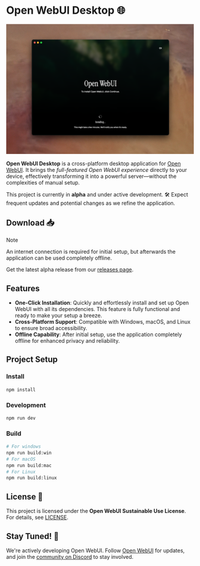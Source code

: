 # Open WebUI Desktop 🌐

![App Demo](./demo.png)

**Open WebUI Desktop** is a cross-platform desktop application for [Open WebUI](https://github.com/open-webui/open-webui). It brings the _full-featured Open WebUI experience_ directly to your device, effectively transforming it into a powerful server—without the complexities of manual setup.

This project is currently in **alpha** and under active development. 🛠️ Expect frequent updates and potential changes as we refine the application.

## Download 📥

> [!NOTE]
> An internet connection is required for initial setup, but afterwards the application can be used completely offline.

Get the latest alpha release from our [releases page](https://github.com/open-webui/desktop/releases).

## Features

- **One-Click Installation**: Quickly and effortlessly install and set up Open WebUI with all its dependencies. This feature is fully functional and ready to make your setup a breeze.
- **Cross-Platform Support**: Compatible with Windows, macOS, and Linux to ensure broad accessibility.
- **Offline Capability**: After initial setup, use the application completely offline for enhanced privacy and reliability.

## Project Setup

### Install

```bash
npm install
```

### Development

```bash
npm run dev
```

### Build

```bash
# For windows
npm run build:win
# For macOS
npm run build:mac
# For Linux
npm run build:linux
```

## License 📜

This project is licensed under the **Open WebUI Sustainable Use License**. For details, see [LICENSE](LICENSE).

## Stay Tuned! 🌟

We're actively developing Open WebUI. Follow [Open WebUI](https://github.com/open-webui/open-webui) for updates, and join the [community on Discord](https://discord.gg/5rJgQTnV4s) to stay involved.